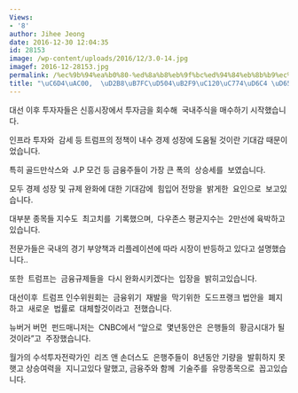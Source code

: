 ```yaml
---
Views:
- '8'
author: Jihee Jeong
date: 2016-12-30 12:04:35
id: 28153
image: /wp-content/uploads/2016/12/3.0-14.jpg
imagef: 2016-12-28153.jpg
permalink: /%ec%9b%94%ea%b0%80-%ed%8a%b8%eb%9f%bc%ed%94%84%eb%8b%b9%ec%84%a0%ec%9d%b4%ed%9b%84-%ed%99%9c%ea%b8%b0/
title: "\uC6D4\uAC00,  \uD2B8\uB7FC\uD504\uB2F9\uC120\uC774\uD6C4 \uD65C\uAE30.."
---
```


대선 이후 투자자들은 신흥시장에서 투자금을 회수해  국내주식을 매수하기 시작했습니다.

인프라 투자와  감세 등 트럼프의 정책이 내수 경제 성장에 도움될 것이란 기대감 때문이었습니다.

특히 골드만삭스와  J.P 모건 등 금융주들이 가장 큰 폭의  상승세를  보였습니다.

모두 경제 성장 및 규제 완화에 대한 기대감에  힘입어 전망을  밝게한  요인으로  보고있습니다.

대부분 종목들 지수도  최고치를  기록했으며,  다우존스 평균지수는  2만선에 육박하고있습니다.

전문가들은 국내의 경기 부양책과 리플레이션에 따라 시장이 반등하고 있다고 설명했습니다..

또한  트럼프는  금융규제들을  다시 완화시키겠다는  입장을  밝히고있습니다.

대선이후  트럼프 인수위원회는  금융위기  재발을  막기위한  도드프랭크 법안을  폐지하고  새로운  법률로  대체할것이라고  전했습니다.

뉴버거 버먼  펀드매니저는  CNBC에서 “앞으로  몇년동안은  은행들의  황금시대가 될것이라”고  주장했습니다.

월가의 수석투자전략가인  리즈 앤 손더스도  은행주들이  8년동안 기량을  발휘하지 못햇고 상승여력을  지니고있다 말했고, 금융주와 함께  기술주를  유망종목으로  꼽고있습니다.